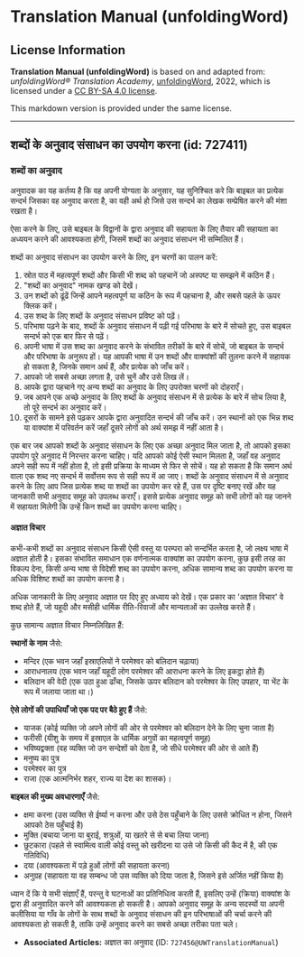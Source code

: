 # Translation Manual (unfoldingWord)

## License Information

**Translation Manual (unfoldingWord)** is based on and adapted from: _unfoldingWord® Translation Academy_, [unfoldingWord](https://unfoldingword.org/utw), 2022, which is licensed under a [CC BY-SA 4.0 license](https://creativecommons.org/licenses/by-sa/4.0/legalcode.en).

This markdown version is provided under the same license.



--------------------------------

## शब्दों के अनुवाद संसाधन  का उपयोग करना (id: 727411)

### शब्दों का अनुवाद

अनुवादक का यह कर्तव्य है कि वह अपनी योग्यता के अनुसार, यह सुनिश्चित करे कि बाइबल का प्रत्येक सन्दर्भ जिसका वह अनुवाद करता है, का वही अर्थ हो जिसे उस सन्दर्भ का लेखक सम्प्रेषित करने की मंशा रखता है।

ऐसा करने के लिए, उसे बाइबल के विद्वानों के द्वारा अनुवाद की सहायता के लिए तैयार की सहायता का अध्ययन करने की आवश्यकता होगी, जिसमें शब्दों का अनुवाद संसाधन भी सम्मिलित हैं।

शब्दों का अनुवाद संसाधन का उपयोग करने के लिए, इन चरणों का पालन करें:

1. स्रोत पाठ में महत्वपूर्ण शब्दों और किसी भी शब्द को पहचानें जो अस्पष्ट या समझने में कठिन हैं।
2. "शब्दों का अनुवाद" नामक खण्ड को देखें।
3. उन शब्दों को ढूंढें जिन्हें आपने महत्वपूर्ण या कठिन के रूप में पहचाना है, और सबसे पहले के ऊपर क्लिक करें।
4. उस शब्द के लिए शब्दों के अनुवाद संसाधन प्रविष्ट को पढ़ें।
5. परिभाषा पढ़ने के बाद, शब्दों के अनुवाद संसाधन में पढ़ी गई परिभाषा के बारे में सोचते हुए, उस बाइबल सन्दर्भ को एक बार फिर से पढ़ें।
6. अपनी भाषा में उस शब्द का अनुवाद करने के संभावित तरीकों के बारे में सोचें, जो बाइबल के सन्दर्भ और परिभाषा के अनुरूप हों। यह आपकी भाषा में उन शब्दों और वाक्यांशों की तुलना करने में सहायक हो सकता है, जिनके समान अर्थ हैं, और प्रत्येक को जाँच करें।
7. आपको जो सबसे अच्छा लगता है, उसे चुनें और उसे लिख लें।
8. आपके द्वारा पहचाने गए अन्य शब्दों का अनुवाद के लिए उपरोक्त चरणों को दोहराएँ।
9. जब आपने एक अच्छे अनुवाद के लिए शब्दों के अनुवाद संसाधन में से प्रत्येक के बारे में सोच लिया है, तो पूरे सन्दर्भ का अनुवाद करें।
10. दूसरों के सामने इसे पढ़कर आपके द्वारा अनुवादित सन्दर्भ की जाँच करें। उन स्थानों को एक भिन्न शब्द या वाक्यांश में परिवर्तन करें जहाँ दूसरे लोगों को अर्थ समझ में नहीं आता है।

एक बार जब आपको शब्दों के अनुवाद संसाधन के लिए एक अच्छा अनुवाद मिल जाता है, तो आपको इसका उपयोग पूरे अनुवाद में निरन्तर करना चाहिए। यदि आपको कोई ऐसी स्थान मिलता है, जहाँ वह अनुवाद अपने सही रूप में नहीं होता है, तो इसी प्रक्रिया के माध्यम से फिर से सोचें। यह हो सकता है कि समान अर्थ वाला एक शब्द नए सन्दर्भ में सर्वोत्तम रूप से सही रूप में आ जाए। शब्दों के अनुवाद संसाधन में से अनुवाद करने के लिए आप जिस प्रत्येक शब्द या शब्दों का उपयोग कर रहे हैं, उस पर दृष्टि बनाए रखें और यह जानकारी सभी अनुवाद समूह को उपलब्ध कराएँ। इससे प्रत्येक अनुवाद समूह को सभी लोगों को यह जानने में सहायता मिलेगी कि उन्हें किन शब्दों का उपयोग करना चाहिए।

#### अज्ञात विचार

कभी\-कभी शब्दों का अनुवाद संसाधन किसी ऐसी वस्तु या परम्परा को सन्दर्भित करता है, जो लक्ष्य भाषा में अज्ञात होती है। इसका संभावित समाधान एक वर्णनात्मक वाक्यांश का उपयोग करना, कुछ इसी तरह का विकल्प देना, किसी अन्य भाषा से विदेशी शब्द का उपयोग करना, अधिक सामान्य शब्द का उपयोग करना या अधिक विशिष्ट शब्दों का उपयोग करना है।

अधिक जानकारी के लिए अनुवाद अज्ञात पर दिए हुए अध्याय को देखें। एक प्रकार का 'अज्ञात विचार' वे शब्द होते हैं, जो यहूदी और मसीही धार्मिक रीति\-रिवाजों और मान्यताओं का उल्लेख करते हैं।

कुछ सामान्य अज्ञात विचार निम्नलिखित हैं:

**स्थानों के नाम** जैसे:

* मन्दिर (एक भवन जहाँ इस्राएलियों ने परमेश्वर को बलिदान चढ़ाया)
* आराधनालय (एक भवन जहाँ यहूदी लोग परमेश्वर की आराधना करने के लिए इकट्ठा होते हैं)
* बलिदान की वेदी (एक उठा हुआ ढाँचा, जिसके ऊपर बलिदान को परमेश्वर के लिए उपहार, या भेंट के रूप में जलाया जाता था।)

**ऐसे लोगों की उपाधियाँ जो एक पद पर बैठे हुए हैं** जैसे:

* याजक (कोई व्यक्ति जो अपने लोगों की ओर से परमेश्वर को बलिदान देने के लिए चुना जाता है)
* फरीसी (यीशु के समय में इस्राएल के धार्मिक अगुवों का महत्वपूर्ण समूह)
* भविष्यद्वक्ता (वह व्यक्ति जो उन सन्देशों को देता है, जो सीधे परमेश्वर की ओर से आते हैं)
* मनुष्य का पुत्र
* परमेश्वर का पुत्र
* राजा (एक आत्मनिर्भर शहर, राज्य या देश का शासक)।

**बाइबल की मुख्य अवधारणाएँ** जैसे:

* क्षमा करना (उस व्यक्ति से ईर्ष्या न करना और उसे ठेस पहुँचाने के लिए उससे क्रोधित न होना, जिसने आपको ठेस पहुँचाई है)
* मुक्ति (बचाया जाना या बुराई, शत्रुओं, या खतरे से से बचा लिया जाना)
* छुटकारा (पहले से स्वामित्व वाली कोई वस्तु को खरीदना या उसे जो किसी की कैद में है, की एक गतिविधि)
* दया (आवश्यकता में पड़े हुओं लोगों की सहायता करना)
* अनुग्रह (सहायता या वह सम्बन्ध जो उस व्यक्ति को दिया जाता है, जिसने इसे अर्जित नहीं किया है)

ध्यान दें कि ये सभी संज्ञाएँ हैं, परन्तु वे घटनाओं का प्रतिनिधित्व करती हैं, इसलिए उन्हें (क्रिया) वाक्यांश के द्वारा ही अनुवादित करने की आवश्यकता हो सकती है। आपको अनुवाद समूह के अन्य सदस्यों या अपनी कलीसिया या गाँव के लोगों के साथ शब्दों के अनुवाद संसाधन की इन परिभाषाओं की चर्चा करने की आवश्यकता हो सकती है, ताकि उन्हें अनुवाद करने का सबसे अच्छा तरीका पता चले।

* **Associated Articles:** अज्ञात का अनुवाद (ID: `727456@UWTranslationManual`)

